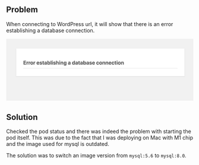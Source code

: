 ## Problem

When connecting to WordPress url, it will show that there is an error establishing a database connection.

![1](./images/07%20-db-connection-error.png)


## Solution

Checked the pod status and there was indeed the problem with starting the pod itself. This was due to the fact that I was deploying on Mac with M1 chip and the image used for mysql is outdated.

The solution was to switch an image version from `mysql:5.6` to `mysql:8.0`.
